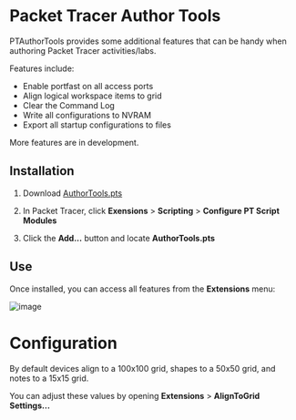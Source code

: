 # Packet Tracer Author Tools

PTAuthorTools provides some additional features that can be handy when authoring Packet Tracer activities/labs.

Features include:

- Enable portfast on all access ports
- Align logical workspace items to grid
- Clear the Command Log
- Write all configurations to NVRAM
- Export all startup configurations to files

More features are in development.

## Installation

1. Download [AuthorTools.pts](AuthorTools.pts)

2. In Packet Tracer, click **Exensions** > **Scripting** > **Configure PT Script Modules**

3. Click the **Add...** button and locate **AuthorTools.pts**

## Use

Once installed, you can access all features from the **Extensions** menu:

![image](https://github.com/user-attachments/assets/bbcae67b-3d8e-4c9b-aa09-da50f068fe68)

# Configuration

By default devices align to a 100x100 grid, shapes to a 50x50 grid, and notes to a 15x15 grid.

You can adjust these values by opening **Extensions** > **AlignToGrid Settings...**
